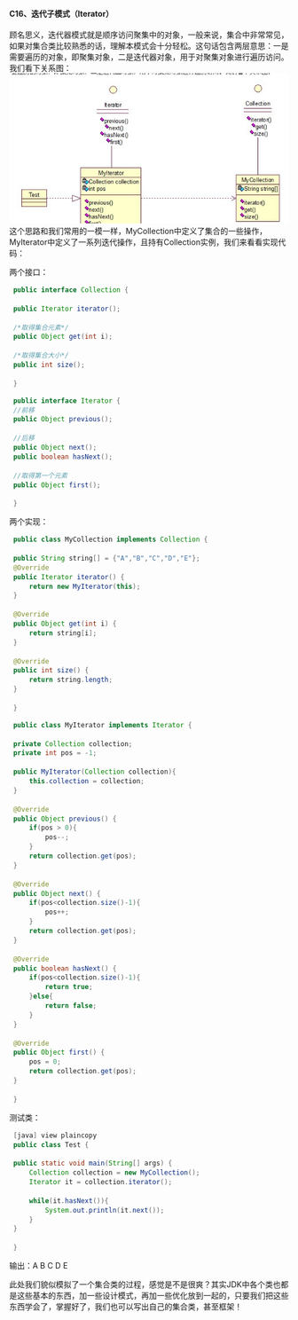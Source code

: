 #### C16、迭代子模式（Iterator）

顾名思义，迭代器模式就是顺序访问聚集中的对象，一般来说，集合中非常常见，如果对集合类比较熟悉的话，理解本模式会十分轻松。这句话包含两层意思：一是需要遍历的对象，即聚集对象，二是迭代器对象，用于对聚集对象进行遍历访问。我们看下关系图：
![img](img4/c16.jpg)
这个思路和我们常用的一模一样，MyCollection中定义了集合的一些操作，MyIterator中定义了一系列迭代操作，且持有Collection实例，我们来看看实现代码：

两个接口：

```java
 public interface Collection {

 public Iterator iterator();  

 /*取得集合元素*/  
 public Object get(int i);  

 /*取得集合大小*/  
 public int size();  

 }
```

```java
 public interface Iterator {
 //前移
 public Object previous();

 //后移  
 public Object next();  
 public boolean hasNext();  

 //取得第一个元素  
 public Object first();  

 }
```

两个实现：

```java
 public class MyCollection implements Collection {

 public String string[] = {"A","B","C","D","E"};  
 @Override  
 public Iterator iterator() {  
     return new MyIterator(this);  
 }  

 @Override  
 public Object get(int i) {  
     return string[i];  
 }  

 @Override  
 public int size() {  
     return string.length;  
 }  

 }
```

```java
 public class MyIterator implements Iterator {

 private Collection collection;  
 private int pos = -1;  

 public MyIterator(Collection collection){  
     this.collection = collection;  
 }  

 @Override  
 public Object previous() {  
     if(pos > 0){  
         pos--;  
     }  
     return collection.get(pos);  
 }  

 @Override  
 public Object next() {  
     if(pos<collection.size()-1){  
         pos++;  
     }  
     return collection.get(pos);  
 }  

 @Override  
 public boolean hasNext() {  
     if(pos<collection.size()-1){  
         return true;  
     }else{  
         return false;  
     }  
 }  

 @Override  
 public Object first() {  
     pos = 0;  
     return collection.get(pos);  
 }  

 }
```

测试类：

```java
 [java] view plaincopy
 public class Test {

 public static void main(String[] args) {  
     Collection collection = new MyCollection();  
     Iterator it = collection.iterator();  

     while(it.hasNext()){  
         System.out.println(it.next());  
     }  
 }  

 }
```

输出：A B C D E

此处我们貌似模拟了一个集合类的过程，感觉是不是很爽？其实JDK中各个类也都是这些基本的东西，加一些设计模式，再加一些优化放到一起的，只要我们把这些东西学会了，掌握好了，我们也可以写出自己的集合类，甚至框架！
